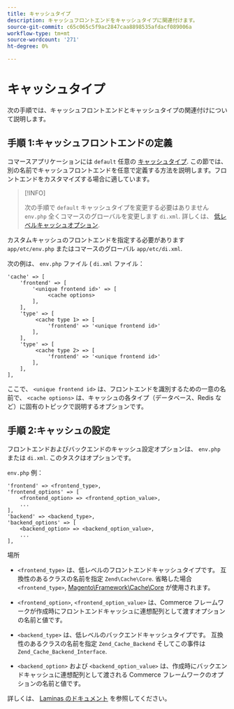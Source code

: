 ```yaml
---
title: キャッシュタイプ
description: キャッシュフロントエンドをキャッシュタイプに関連付けます。
source-git-commit: c65c065c5f9ac2847caa8898535afdacf089006a
workflow-type: tm+mt
source-wordcount: '271'
ht-degree: 0%

---
```


# キャッシュタイプ

次の手順では、キャッシュフロントエンドとキャッシュタイプの関連付けについて説明します。

## 手順 1:キャッシュフロントエンドの定義

コマースアプリケーションには `default` 任意の [キャッシュタイプ](../cli/manage-cache.md#clean-and-flush-cache-types). この節では、別の名前でキャッシュフロントエンドを任意で定義する方法を説明します。フロントエンドをカスタマイズする場合に適しています。

>[!INFO]
>
>次の手順で `default` キャッシュタイプを変更する必要はありません `env.php` 全くコマースのグローバルを変更します `di.xml`. 詳しくは、 [低レベルキャッシュオプション](cache-options.md).

カスタムキャッシュのフロントエンドを指定する必要があります `app/etc/env.php` またはコマースのグローバル `app/etc/di.xml`.

次の例は、 `env.php` ファイル ( `di.xml` ファイル：

```php?start_inline=1
'cache' => [
    'frontend' => [
        '<unique frontend id>' => [
             <cache options>
        ],
    ],
    'type' => [
         <cache type 1> => [
             'frontend' => '<unique frontend id>'
        ],
    ],
    'type' => [
         <cache type 2> => [
             'frontend' => '<unique frontend id>'
        ],
    ],
],
```

ここで、 `<unique frontend id>` は、フロントエンドを識別するための一意の名前で、 `<cache options>` は、キャッシュの各タイプ（データベース、Redis など）に固有のトピックで説明するオプションです。

## 手順 2:キャッシュの設定

フロントエンドおよびバックエンドのキャッシュ設定オプションは、 `env.php` または `di.xml`. このタスクはオプションです。

`env.php` 例：

```php?start_inline=1
'frontend' => <frontend_type>,
'frontend_options' => [
    <frontend_option> => <frontend_option_value>,
    ...
],
'backend' => <backend_type>,
'backend_options' => [
    <backend_option> => <backend_option_value>,
    ...
],
```

場所

- `<frontend_type>` は、低レベルのフロントエンドキャッシュタイプです。 互換性のあるクラスの名前を指定 `Zend\Cache\Core`.
省略した場合 `<frontend_type>`, [Magento\Framework\Cache\Core](https://github.com/magento/magento2/blob/2.4/lib/internal/Magento/Framework/Cache/Core.php) が使用されます。

- `<frontend_option>`, `<frontend_option_value>` は、Commerce フレームワークが作成時にフロントエンドキャッシュに連想配列として渡すオプションの名前と値です。
- `<backend_type>` は、低レベルのバックエンドキャッシュタイプです。 互換性のあるクラスの名前を指定 `Zend_Cache_Backend` そしてこの事件は `Zend_Cache_Backend_Interface`.
- `<backend_option>` および `<backend_option_value>` は、作成時にバックエンドキャッシュに連想配列として渡される Commerce フレームワークのオプションの名前と値です。

詳しくは、 [Laminas のドキュメント](https://docs.laminas.dev/) を参照してください。
